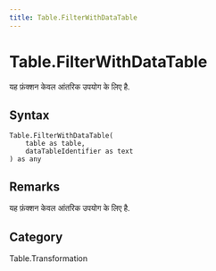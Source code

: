 ```yaml
---
title: Table.FilterWithDataTable
---
```


# Table.FilterWithDataTable


यह फ़ंक्शन केवल आंतरिक उपयोग के लिए है.


## Syntax

```powerquery
Table.FilterWithDataTable(
    table as table,
    dataTableIdentifier as text
) as any
```


## Remarks

यह फ़ंक्शन केवल आंतरिक उपयोग के लिए है.



## Category
Table.Transformation
